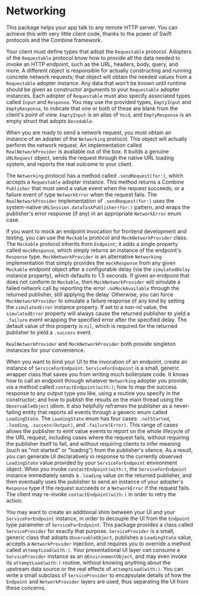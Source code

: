 # Networking

This package helps your app talk to any remote HTTP server.  You can achieve this with very little client code, thanks to the power of Swift protocols and the Combine framework.

Your client must define types that adopt the `Requestable` protocol.  Adopters of the `Requestable` protocol know how to provide all the data needed to invoke an HTTP endpoint, such as the URL, headers, body, query, and more.  A different object is responsible for actually constructing and running concrete network requests; that object will obtain the needed values from a `Requestable` adopter instance.  Any data that won't be known until runtime should be given as constructor arguments to your `Requestable` adopter instances.  Each adopter of `Requestable` must also specify associated types called `Input` and `Response`.  You may use the provided types, `EmptyInput` and `EmptyResponse`, to indicate that one or both of these are blank from the client's point of view.  `EmptyInput` is an alias of `Void`, and `EmptyResponse` is an empty struct that adopts `Decodable`.

When you are ready to send a network request, you must obtain an instance of an adopter of the `Networking` protocol.  This object will actually perform the network request.  An implementation called `RealNetworkProvider` is available out of the box.  It builds a genuine `URLRequest` object, sends the request through the native URL loading system, and reports the real outcome to your client.

The `Networking` protocol has a method called `.sendRequest(for:)`, which accepts a `Requestable` adopter instance.  This method returns a Combine `Publisher` that must send a value event when the request succeeds, or a failure event of type `NetworkError` when the request fails.  The `RealNetworkProvider` implementation of `.sendRequest(for:)` uses the system-native `URLSession.dataTaskPublisher(for:)` pattern, and wraps the publisher's error response (if any) in an appropriate `NetworkError` enum case.

If you want to mock an endpoint invocation for frontend development and testing, you can use the `Mockable` protocol and `MockNetworkProvider` class.  The `Mockable` protocol inherits from `Endpoint`; it adds a single property called `mockResponse`, which simply returns an instance of the endpoint's `Response` type.  `MockNetworkProvider` is an alternative `Networking` implementation that simply provides the `mockResponse` from any given `Mockable` endpoint object after a configurable delay (via the `simulatedDelay` instance property), which defaults to 1.5 seconds.  If given an endpoint that does not conform to `Mockable`, then `MockNetworkProvider` will simulate a failed network call by reporting the error `.noMockAvailable` through the returned publisher, still applying the delay.  Otherwise, you can force `MockNetworkProvider` to simulate a failure response of any kind by setting the `simulatedError` instance property.  If set to a non-nil value, the `simulatedError` property will always cause the returned publisher to yield a `.failure` event wrapping the specified error after the specified delay.  The default value of this property is `nil`, which is required for the returned publisher to yield a `.success` event.

`RealNetworkProvider` and `MockNetworkProvider` both provide singleton instances for your convenience.

When you want to bind your UI to the invocation of an endpoint, create an instance of `ServiceForEndpoint`.  `ServiceForEndpoint` is a small, generic wrapper class that saves you from writing much boilerplate code.  It knows how to call an endpoint through whatever `Networking` adopter you provide, via a method called `contactEndpoint(with:)`; how to map the success response to any output type you like, using a routine you specify in the constructor; and how to publish the results on the main thread using the `ObservableObject` idiom.  It also helpfully reframes the publisher as a never-failing entity that reports all events through a generic enum called `LoadingState`.  The `LoadingState` enum has four cases: `.notStarted`, `.loading`, `.success(Output)`, and `.failure(Error)`.  This range of cases allows the publisher to emit value events to report on the whole lifecycle of the URL request, including cases where the request fails, without requiring the publisher itself to fail, and without requiring clients to infer meaning (such as "not started" or "loading") from the publisher's silence.  As a result, you can generate UI declaratively in response to the currently observed `LoadingState` value provided by your `ServiceForEndpoint` environment object.  When you invoke `contactEndpoint(with:)`, the `ServiceForEndpoint` instance immediately sends a `.loading` value on the returned publisher, and then eventually uses the publisher to send an instance of your adopter's `Response` type if the request succeeds or a `NetworkError` if the request fails.  The client may re-invoke `contactEndpoint(with:)` in order to retry the action.

You may want to create an additional shim between your UI and your `ServiceForEndpoint` instance, in order to decouple the UI from the `Endpoint` type parameter of `ServiceForEndpoint`.  This package provides a class called `ServiceProvider` for exactly that purpose.  `ServiceProvider` is a small, generic class that adopts `ObservableObject`, publishes a `LoadingState` value, accepts a `NetworkProvider` injection, and requires you to override a method called `attemptLoad(with:)`.  Your presentational UI layer can consume a `ServiceProvider` instance as an `@EnvironmentObject`, and may even invoke its `attemptLoad(with:)` routine, without knowing anything about the upstream data source or the real effects of `attemptLoad(with:)`.  You can write a small subclass of `ServiceProvider` to encapsulate details of how the `Endpoint` and `NetworkProvider` layers are used, thus separating the UI from these concerns.
